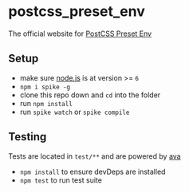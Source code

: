 # postcss_preset_env

The official website for [PostCSS Preset Env](https://github.com/csstools/postcss-preset-env)

## Setup

- make sure [node.js](http://nodejs.org) is at version >= `6`
- `npm i spike -g`
- clone this repo down and `cd` into the folder
- run `npm install`
- run `spike watch` or `spike compile`

## Testing
Tests are located in `test/**` and are powered by [ava](https://github.com/sindresorhus/ava)
- `npm install` to ensure devDeps are installed
- `npm test` to run test suite
